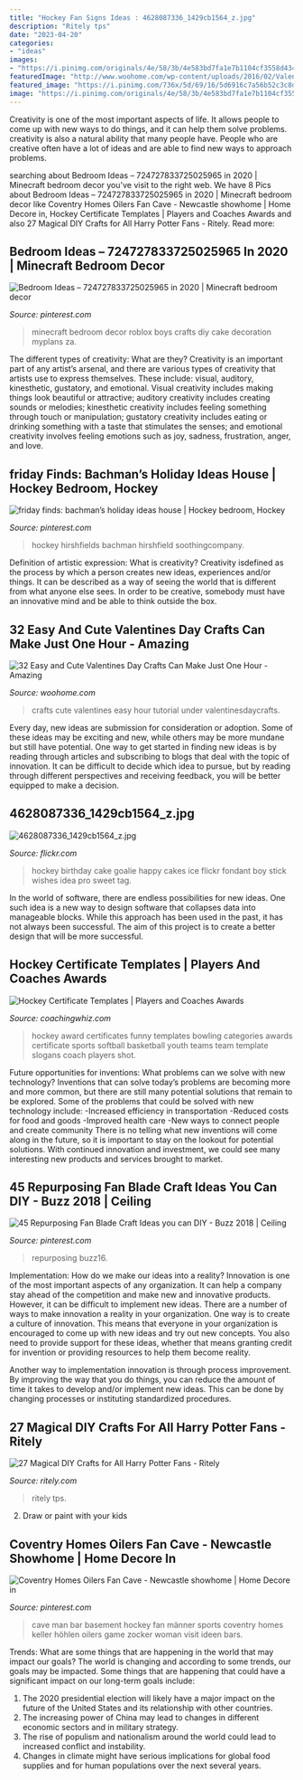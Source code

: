 ```yaml
---
title: "Hockey Fan Signs Ideas : 4628087336_1429cb1564_z.jpg"
description: "Ritely tps"
date: "2023-04-20"
categories:
- "ideas"
images:
- "https://i.pinimg.com/originals/4e/58/3b/4e583bd7fa1e7b1104cf3558d434f65b.jpg"
featuredImage: "http://www.woohome.com/wp-content/uploads/2016/02/ValentinesDayCrafts-12.jpg"
featured_image: "https://i.pinimg.com/736x/5d/69/16/5d6916c7a56b52c3c8dfb7a8bc3dc469.jpg"
image: "https://i.pinimg.com/originals/4e/58/3b/4e583bd7fa1e7b1104cf3558d434f65b.jpg"
---
```



Creativity is one of the most important aspects of life. It allows people to come up with new ways to do things, and it can help them solve problems. creativity is also a natural ability that many people have. People who are creative often have a lot of ideas and are able to find new ways to approach problems.

	

		
searching about Bedroom Ideas – 724727833725025965 in 2020 | Minecraft bedroom decor you've visit to the right web. We have 8 Pics about Bedroom Ideas – 724727833725025965 in 2020 | Minecraft bedroom decor like Coventry Homes Oilers Fan Cave - Newcastle showhome | Home Decore in, Hockey Certificate Templates | Players and Coaches Awards and also 27 Magical DIY Crafts for All Harry Potter Fans - Ritely. Read more:
		
    
## Bedroom Ideas – 724727833725025965 In 2020 | Minecraft Bedroom Decor

<img loading=lazy src="https://i.pinimg.com/736x/5d/69/16/5d6916c7a56b52c3c8dfb7a8bc3dc469.jpg" onerror="this.onerror=null;this.src='https://tse1.mm.bing.net/th?id=OIP.3tXKCZ3U7mwwmx7aljIWUAHaHa&amp;pid=15.1';" alt="Bedroom Ideas – 724727833725025965 in 2020 | Minecraft bedroom decor">

_Source: pinterest.com_

>minecraft bedroom decor roblox boys crafts diy cake decoration myplans za. 

	

The different types of creativity: What are they?
Creativity is an important part of any artist’s arsenal, and there are various types of creativity that artists use to express themselves. These include: visual, auditory, kinesthetic, gustatory, and emotional. Visual creativity includes making things look beautiful or attractive; auditory creativity includes creating sounds or melodies; kinesthetic creativity includes feeling something through touch or manipulation; gustatory creativity includes eating or drinking something with a taste that stimulates the senses; and emotional creativity involves feeling emotions such as joy, sadness, frustration, anger, and love.

    
## friday Finds: Bachman’s Holiday Ideas House | Hockey Bedroom, Hockey

<img loading=lazy src="https://i.pinimg.com/originals/4e/58/3b/4e583bd7fa1e7b1104cf3558d434f65b.jpg" onerror="this.onerror=null;this.src='https://tse4.mm.bing.net/th?id=OIP.UInXWMiql5b-d0_edpzQ5gHaLH&amp;pid=15.1';" alt="friday finds: bachman’s holiday ideas house | Hockey bedroom, Hockey">

_Source: pinterest.com_

>hockey hirshfields bachman hirshfield soothingcompany. 

	

Definition of artistic expression: What is creativity?
Creativity isdefined as the process by which a person creates new ideas, experiences and/or things. It can be described as a way of seeing the world that is different from what anyone else sees. In order to be creative, somebody must have an innovative mind and be able to think outside the box.

    
## 32 Easy And Cute Valentines Day Crafts Can Make Just One Hour - Amazing

<img loading=lazy src="http://www.woohome.com/wp-content/uploads/2016/02/ValentinesDayCrafts-12.jpg" onerror="this.onerror=null;this.src='https://tse1.mm.bing.net/th?id=OIP.2BGaRCFwrQEMEq3xIeJdVQHaJZ&amp;pid=15.1';" alt="32 Easy and Cute Valentines Day Crafts Can Make Just One Hour - Amazing">

_Source: woohome.com_

>crafts cute valentines easy hour tutorial under valentinesdaycrafts. 

	

Every day, new ideas are submission for consideration or adoption. Some of these ideas may be exciting and new, while others may be more mundane but still have potential. One way to get started in finding new ideas is by reading through articles and subscribing to blogs that deal with the topic of innovation. It can be difficult to decide which idea to pursue, but by reading through different perspectives and receiving feedback, you will be better equipped to make a decision.

    
## 4628087336_1429cb1564_z.jpg

<img loading=lazy src="http://farm4.staticflickr.com/3342/4628087336_1429cb1564_z.jpg" onerror="this.onerror=null;this.src='https://tse1.mm.bing.net/th?id=OIP.cqNC4p9p_-CxbKjGf1YtigHaFj&amp;pid=15.1';" alt="4628087336_1429cb1564_z.jpg">

_Source: flickr.com_

>hockey birthday cake goalie happy cakes ice flickr fondant boy stick wishes idea pro sweet tag. 

	

In the world of software, there are endless possibilities for new ideas. One such idea is a new way to design software that collapses data into manageable blocks. While this approach has been used in the past, it has not always been successful. The aim of this project is to create a better design that will be more successful.

    
## Hockey Certificate Templates | Players And Coaches Awards

<img loading=lazy src="https://www.coachingwhiz.com/wp-content/uploads/2017/01/hockey2.jpg" onerror="this.onerror=null;this.src='https://tse2.mm.bing.net/th?id=OIP.F8zzlllfcBYxhwQoqX5gIwHaGS&amp;pid=15.1';" alt="Hockey Certificate Templates | Players and Coaches Awards">

_Source: coachingwhiz.com_

>hockey award certificates funny templates bowling categories awards certificate sports softball basketball youth teams team template slogans coach players shot. 

	

Future opportunities for inventions: What problems can we solve with new technology?
Inventions that can solve today’s problems are becoming more and more common, but there are still many potential solutions that remain to be explored. Some of the problems that could be solved with new technology include: 
-Increased efficiency in transportation 
-Reduced costs for food and goods 
-Improved health care 
-New ways to connect people and create community 
There is no telling what new inventions will come along in the future, so it is important to stay on the lookout for potential solutions. With continued innovation and investment, we could see many interesting new products and services brought to market.

    
## 45 Repurposing Fan Blade Craft Ideas You Can DIY - Buzz 2018 | Ceiling

<img loading=lazy src="https://i.pinimg.com/736x/34/25/01/342501cc534c69d482e1d96711307c97.jpg" onerror="this.onerror=null;this.src='https://tse3.mm.bing.net/th?id=OIP.MARsh0iIW7Zum80DHOcPawHaP-&amp;pid=15.1';" alt="45 Repurposing Fan Blade Craft Ideas you can DIY - Buzz 2018 | Ceiling">

_Source: pinterest.com_

>repurposing buzz16. 

	

Implementation: How do we make our ideas into a reality?
Innovation is one of the most important aspects of any organization. It can help a company stay ahead of the competition and make new and innovative products. However, it can be difficult to implement new ideas. There are a number of ways to make innovation a reality in your organization. 
One way is to create a culture of innovation. This means that everyone in your organization is encouraged to come up with new ideas and try out new concepts. You also need to provide support for these ideas, whether that means granting credit for invention or providing resources to help them become reality. 

Another way to implementation innovation is through process improvement. By improving the way that you do things, you can reduce the amount of time it takes to develop and/or implement new ideas. This can be done by changing processes or instituting standardized procedures.

    
## 27 Magical DIY Crafts For All Harry Potter Fans - Ritely

<img loading=lazy src="https://cdn.ritely.com/wp-content/uploads/2017/01/Magical-DIY-Crafts-for-All-Harry-Potter-Fans.jpg" onerror="this.onerror=null;this.src='https://tse1.mm.bing.net/th?id=OIP.FElnHqk8FKH1JhVOFUQ45wHaUJ&amp;pid=15.1';" alt="27 Magical DIY Crafts for All Harry Potter Fans - Ritely">

_Source: ritely.com_

>ritely tps. 

	

2. Draw or paint with your kids

    
## Coventry Homes Oilers Fan Cave - Newcastle Showhome | Home Decore In

<img loading=lazy src="https://i.pinimg.com/736x/e6/bd/6a/e6bd6a4138764047f173bb6d32673e0a--man-cave-basement-man-caves.jpg?b=t" onerror="this.onerror=null;this.src='https://tse1.mm.bing.net/th?id=OIP.pKHM9b8gYUUL0LSfOHrFJQHaE7&amp;pid=15.1';" alt="Coventry Homes Oilers Fan Cave - Newcastle showhome | Home Decore in">

_Source: pinterest.com_

>cave man bar basement hockey fan männer sports coventry homes keller höhlen oilers game zocker woman visit ideen bars. 

	

Trends: What are some things that are happening in the world that may impact our goals?
The world is changing and according to some trends, our goals may be impacted. Some things that are happening that could have a significant impact on our long-term goals include:
1. The 2020 presidential election will likely have a major impact on the future of the United States and its relationship with other countries.
2. The increasing power of China may lead to changes in different economic sectors and in military strategy.
3. The rise of populism and nationalism around the world could lead to increased conflict and instability.
4. Changes in climate might have serious implications for global food supplies and for human populations over the next several years.

